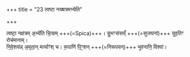 +++
title = "23 त्वष्टा नख्षत्रमभ्येति"

+++

त्वष्टा॒ नक्ष॑त्रम् अ॒भ्ये॑ति चि॒त्राम् +++(=Spica)+++। सु॒भꣳस॑सय्ँ +++(=सुजघनां)+++ युव॒तिꣳ रोच॑मानाम्।  
नि॒वे॒शय॑न्न् अ॒मृता॒न् मर्त्याꣳ॑श् च। रू॒पाणि॑ पि॒ꣳ॒शन् +++(=निरूपयन्)+++ भुव॑नानि॒ विश्वा॑।  
